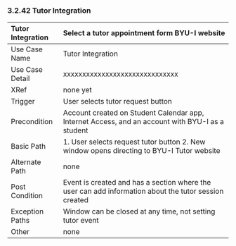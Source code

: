 ### 3.2.42 Tutor Integration

| Tutor Integration| Select a tutor appointment form BYU-I website        |
|:--------------| :--------------|
|Use Case Name  | Tutor Integration                                       |
|Use Case Detail| xxxxxxxxxxxxxxxxxxxxxxxxxxxxxx |
|XRef           |    none yet                                             |
|Trigger        | User selects tutor request button                       |
|Precondition   | Account created on Student Calendar app, Internet Access, and an account with BYU-I as a student                |
|Basic Path     | 1. User selects request tutor button 2. New window opens directing to BYU-I Tutor website |
|Alternate Path | none                                                    |
|Post Condition | Event is created and has a section where the user can add information about the tutor session created |
|Exception Paths|Window can be closed at any time, not setting tutor event|
|Other          | none                                                    |

